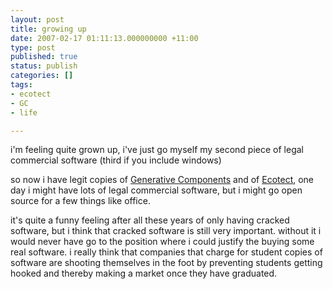 ```yaml
---
layout: post
title: growing up
date: 2007-02-17 01:11:13.000000000 +11:00
type: post
published: true
status: publish
categories: []
tags:
- ecotect
- GC
- life

---
```

<p>i'm feeling quite grown up, i've just go myself my second piece of legal commercial software (third if you include windows)</p>
<p>so now i have legit copies of <a href="http://www.gcuser.com">Generative Components</a> and of <a href="http://ecotect.com/home">Ecotect</a>, one day i might have lots of legal commercial software, but i might go open source for a few things like office.</p>
<p>it's quite a funny feeling after all these years of only having cracked software, but i think that cracked software is still very important. without it i would never have go to the position where i could justify the buying some real software. i really think that companies that charge for student copies of software are shooting themselves in the foot by preventing students getting hooked and thereby making a market once they have graduated.</p>
